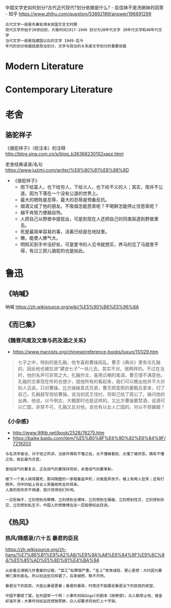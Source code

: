 
中国文学史如何划分?古代近代现代?划分依据是什么? - 启佳妹不是洗碗妹的回答 - 知乎 https://www.zhihu.com/question/53892189/answer/196691299
```
古代文学一般是先秦到清末民国文言文时期
现代文学开始于20世纪初，大致时间1917-1949 划分为20年代文学 30年代文学和40年代文学
当代文学一般是指建国以后的文学 1949-迄今
年代的划分依据就是政治划分，文学与政治的关系是文学划分的重要依据
```

# Modern Literature

# Contemporary Literature

# 老舍

## 骆驼祥子

《骆驼祥子》（校注本）的注释 http://blog.sina.com.cn/s/blog_b36368230102xapz.html

老舍经典语录/名句 https://www.juzimi.com/writer/%E8%80%81%E8%88%8D
- 《骆驼祥子》 
  * 雨下给富人，也下给穷人，下给义人，也下给不义的人；其实，雨并不公道，因为下落在一个没有公道的世界上。
  * 最大的牺牲是忍辱，最大的忍辱是预备反抗。
  * 烟酒又成了他的朋友。不吸烟怎能思索呢？不喝醉怎能停止住思索呢？
  * 越不肯努力便越自怜。
  * 人把自己从野兽中提拔出，可是到现在人还把自己的同类驱逐到野兽里去。
  * 死是最简单容易的事，活着已经是在地狱里。
  * 懒，能使人脾气大。
  * 明知买到手中没好处，可是爱书的人见书就想买，养马的见了马就舍不得，有过三把儿骆驼的也是如此。

# 鲁迅

## 《呐喊》

吶喊 https://zh.wikisource.org/wiki/%E5%90%B6%E5%96%8A

## 《而已集》

### 《魏晋风度及文章与药及酒之关系》

- https://www.marxists.org/chinese/reference-books/luxun/11/029.htm

> 七子之中，特别的是孔融，他专喜和曹操捣乱。曹丕《典论》里有论孔融的，因此他也被拉进“建安七子”一块儿去。其实不对，很两样的。不过在当时，他的名声可非常之大。孔融作文，喜用讥嘲的笔调，曹丕很不满意他。孔融的文章现在传的也很少，就他所有的看起来，我们可以瞧出他并不大对别人讥讽，只对曹操。比方操破袁氏兄弟，曹丕把袁熙的妻甄氏拿来，归了自己，孔融就写信给曹操，说当初武王伐纣，将妲己给了周公了。操问他的出典，他说，以今例古，大概那时也是这样的。又比方曹操要禁酒，说酒可以亡国，非禁不可，孔融又反对他，说也有以女人亡国的，何以不禁婚姻？

### 《小杂感》 

- http://www.99lib.net/book/2528/76275.htm
- https://baike.baidu.com/item/%E5%B0%8F%E6%9D%82%E6%84%9F/7219203

```
与名流学者谈，对于他之所讲，当装作偶有不懂之处。太不懂被看轻，太懂了被厌恶。偶有不懂之处，彼此最为合宜。

曾经阔气的要复古，正在阔气的要保持现状，未曾阔气的要革新。

楼下一个男人病得要死，那间隔壁的一家唱着留声机；对面是弄孩子。楼上有两人狂笑；还有打牌声。河中的船上有女人哭着她死去的母亲。
人类的悲欢并不相通，我只觉得他们吵闹。

一见短袖子，立刻想到白臂膊，立刻想到全裸体，立刻想到生殖器，立刻想到性交，立刻想到杂交，立刻想到私生子。中国人的想像惟在这一层能够如此跃进。
```

## 《热风》

### 热风/随感录/六十五 暴君的臣民

https://zh.wikisource.org/zh-hans/%E7%86%B1%E9%A2%A8/%E9%9A%A8%E6%84%9F%E9%8C%84/%E5%85%AD%E5%8D%81%E4%BA%94
```
从前看见清朝几件重案的记载，“臣工”拟罪很严重，“圣上”常常减轻，便心里想：大约因为要博仁厚的美名，所以玩这些花样罢了。后来细想，殊不尽然。

暴君治下的臣民，大抵比暴君更暴；暴君的暴政，时常还不能餍足暴君治下的臣民的欲望。

中国不要提了罢。在外国举一个例：小事件则如Gogol的剧本《按察使》，众人都禁止他，俄皇却准开演；大事件则如巡抚想放耶稣，众人却要求将他钉上十字架。
```
